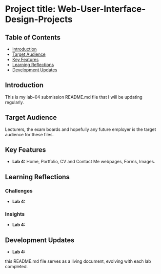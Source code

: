 # Project title: Web-User-Interface-Design-Projects

## Table of Contents
- [Introduction](#introduction)
- [Target Audience](#target-audience)
- [Key Features](#key-features)
- [Learning Reflections](#learning-reflections)
- [Development Updates](#development-updates)


## Introduction
This is my lab-04 submission README.md file that I will be updating regularly.

## Target Audience
Lecturers, the exam boards and hopefully any future employer is the target audience for these files.

## Key Features
- **Lab 4:**  Home, Portfolio, CV and Contact Me webpages, Forms, Images.

## Learning Reflections
### Challenges
- **Lab 4:**  

### Insights
- **Lab 4:**  

## Development Updates
- **Lab 4:**  

this README.md file serves as a living document, evolving with each lab completed. 
